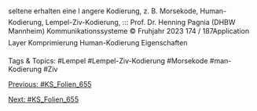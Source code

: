 seltene erhalten eine l angere Kodierung, z. B. Morsekode,
Human-Kodierung, Lempel-Ziv-Kodierung, :::
Prof. Dr. Henning Pagnia (DHBW Mannheim) Kommunikationssysteme © Fruhjahr 2023 174 / 187Application Layer Komprimierung
Human-Kodierung
Eigenschaften

   Tags & Topics:
   #Lempel
   #Lempel-Ziv-Kodierung
   #Morsekode
   #man-Kodierung
   #Ziv

[Previous: #KS_Folien_655](KS_Folien_655.md)

[Next: #KS_Folien_655](KS_Folien_655.md)